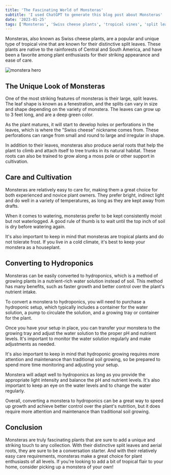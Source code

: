 ```yaml
---
title: 'The Fascinating World of Monsteras'
subtitle: 'I used ChatGPT to generate this blog post about Monsteras'
date: '2023-01-25'
tags: ['Monsteras', 'Swiss cheese plants', 'tropical vines', 'split leaves', 'fenestration', 'rainforests', 'Central and South America', 'care and cultivation', 'hydroponics', 'houseplants']
---
```


Monsteras, also known as Swiss cheese plants, are a popular and unique type of tropical vine that are known for their distinctive split leaves. These plants are native to the rainforests of Central and South America, and have been a favorite among plant enthusiasts for their striking appearance and ease of care.

![monstera hero](/images/hero/fascinating-world-of-monsteras.png)

## The Unique Look of Monsteras

One of the most striking features of monsteras is their large, split leaves. The leaf shape is known as a fenestration, and the splits can vary in size and shape depending on the variety of monstera. The leaves can grow up to 3 feet long, and are a deep green color.

As the plant matures, it will start to develop holes or perforations in the leaves, which is where the "Swiss cheese" nickname comes from. These perforations can range from small and round to large and irregular in shape.

In addition to their leaves, monsteras also produce aerial roots that help the plant to climb and attach itself to tree trunks in its natural habitat. These roots can also be trained to grow along a moss pole or other support in cultivation.

## Care and Cultivation

Monsteras are relatively easy to care for, making them a great choice for both experienced and novice plant owners. They prefer bright, indirect light and do well in a variety of temperatures, as long as they are kept away from drafts.

When it comes to watering, monsteras prefer to be kept consistently moist but not waterlogged. A good rule of thumb is to wait until the top inch of soil is dry before watering again.

It's also important to keep in mind that monsteras are tropical plants and do not tolerate frost. If you live in a cold climate, it's best to keep your monstera as a houseplant.

## Converting to Hydroponics

Monsteras can be easily converted to hydroponics, which is a method of growing plants in a nutrient-rich water solution instead of soil. This method has many benefits, such as faster growth and better control over the plant's nutrient intake.

To convert a monstera to hydroponics, you will need to purchase a hydroponic setup, which typically includes a container for the water solution, a pump to circulate the solution, and a growing tray or container for the plant.

Once you have your setup in place, you can transfer your monstera to the growing tray and adjust the water solution to the proper pH and nutrient levels. It's important to monitor the water solution regularly and make adjustments as needed.

It's also important to keep in mind that hydroponic growing requires more attention and maintenance than traditional soil growing, so be prepared to spend more time monitoring and adjusting your setup.

Monstera will adapt well to hydroponics as long as you provide the appropriate light intensity and balance the pH and nutrient levels. It's also important to keep an eye on the water levels and to change the water regularly.

Overall, converting a monstera to hydroponics can be a great way to speed up growth and achieve better control over the plant's nutrition, but it does require more attention and maintenance than traditional soil growing.

## Conclusion

Monsteras are truly fascinating plants that are sure to add a unique and striking touch to any collection. With their distinctive split leaves and aerial roots, they are sure to be a conversation starter. And with their relatively easy care requirements, monsteras make a great choice for plant enthusiasts of all levels. If you're looking to add a bit of tropical flair to your home, consider picking up a monstera of your own!
